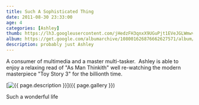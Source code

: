 ```yaml
---
title: Such A Sophisticated Thing
date: 2011-08-30 23:33:00
age: 4
categories: [Ashley]
thumb: https://lh3.googleusercontent.com/jHedzFH3qnxX9UGuPjt1EVeJGLWmwvvgHOeRNxgJP4CWNbnrMOJXnUjmY7kXYJhF6g7u0vqExRIls7A7tQuoobTN1_hbVQpEqMmotWytJek=w294-h220
album: https://get.google.com/albumarchive/108001626876662627571/album/AF1QipM184gh-gxKSQCRgVriVHEg-42-lYgajSBjQSdA?authKey=CM62y4qSi-Ce7wE
description: probably just Ashley
---
```

A consumer of multimedia and a master multi-tasker.  Ashley is able to enjoy a relaxing read of "As Man Thinkith" well re-watching the modern masterpiece "Toy Story 3" for the billionth time.

[<img src="{{ page.thumb }}" alt="{{ page.description }}" class="wyseguys-album"/>]({{ page.gallery }})

Such a wonderful life